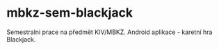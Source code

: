 # mbkz-sem-blackjack
 Semestralni prace na předmět KIV/MBKZ. Android aplikace - karetní hra Blackjack.
